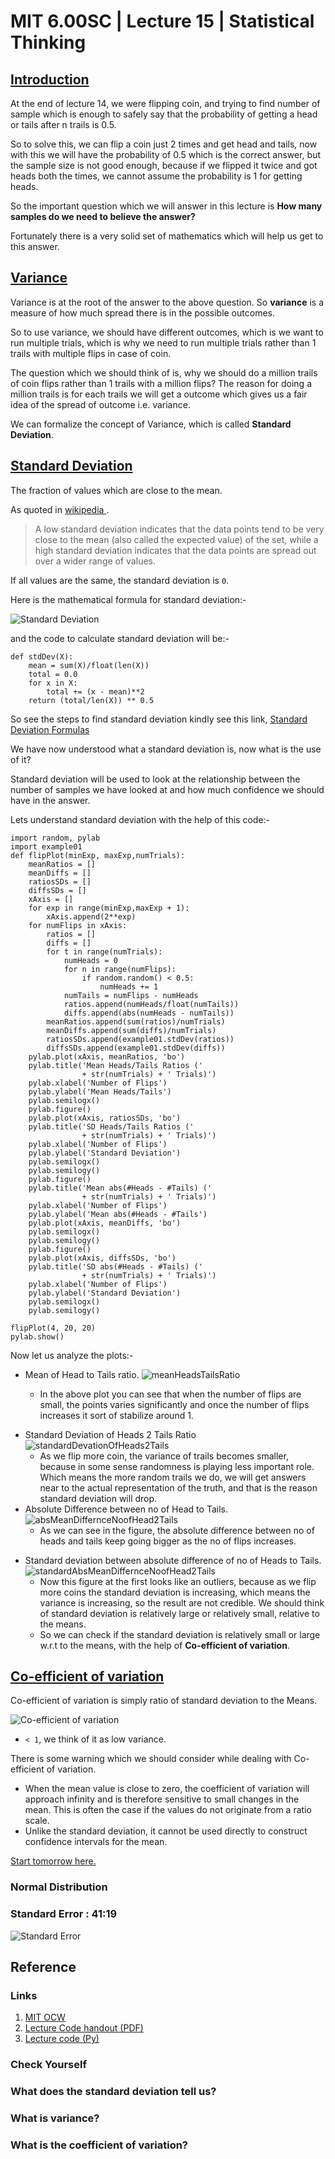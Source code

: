 # MIT 6.00SC | Lecture 15 | Statistical Thinking #

## [Introduction ](https://www.youtube.com/watch?v=VqZBqoZgL7k&list=PLB2BE3D6CA77BB8F7#t=85) ##

At the end of lecture 14, we were flipping coin, and trying to find number of sample which is enough to safely say that the probability of getting a head or tails after n trails is 0.5.

So to solve this, we can flip a coin just 2 times and get head and tails, now with this we will have the probability of 0.5 which is the correct answer, but the sample size is not good enough, because if we flipped it twice and got heads both the times, we cannot assume the probability is 1 for getting heads.

So the important question which we will answer in this lecture is **How many samples do we need to believe the answer?**

Fortunately there is a very solid set of mathematics which will help us get to this answer.

## [Variance ](https://www.youtube.com/watch?v=VqZBqoZgL7k&list=PLB2BE3D6CA77BB8F7#t=205) ##

Variance is at the root of the answer to the above question. So **variance** is a measure of how much spread there is in the possible outcomes.

So to use variance, we should have different outcomes, which is we want to run multiple trials, which is why we need to run multiple trials rather than 1 trails with multiple flips in case of coin.

The question which we should think of is, why we should do a million trails of coin flips rather than 1 trails with a million flips? The reason for doing a million trails is for each trails we will get a outcome which gives us a fair idea of the spread of outcome i.e. variance.


We can formalize the concept of Variance, which is called **Standard Deviation**.

## [Standard Deviation ](https://www.youtube.com/watch?v=VqZBqoZgL7k&list=PLB2BE3D6CA77BB8F7#t=329) ##

The fraction of values which are close to the mean.

As quoted in [wikipedia ](http://en.wikipedia.org/wiki/Standard_deviation).

>  A low standard deviation indicates that the data points tend to be very close to the mean (also called the expected value) of the set, while a high standard deviation indicates that the data points are spread out over a wider range of values.

If all values are the same, the standard deviation is `0`.

Here is the mathematical formula for standard deviation:-

![Standard Deviation ](http://geographyfieldwork.com/standa5.gif)

and the code to calculate standard deviation will be:- 

````
def stdDev(X):
    mean = sum(X)/float(len(X))
    total = 0.0
    for x in X:
        total += (x - mean)**2
    return (total/len(X)) ** 0.5
````

So see the steps to find standard deviation kindly see this link, [Standard Deviation Formulas](http://www.mathsisfun.com/data/standard-deviation-formulas.html)

We have now understood what a standard deviation is, now what is the use of it?

Standard deviation will be used to look at the relationship between the number of samples we have looked at and how much confidence we should have in the answer.

Lets understand standard deviation with the help of this code:-

````
import random, pylab
import example01
def flipPlot(minExp, maxExp,numTrials):
    meanRatios = []
    meanDiffs = []
    ratiosSDs = []
    diffsSDs = []
    xAxis = []
    for exp in range(minExp,maxExp + 1):
        xAxis.append(2**exp)
    for numFlips in xAxis:
        ratios = []
        diffs = []
        for t in range(numTrials):
            numHeads = 0
            for n in range(numFlips):
                if random.random() < 0.5:
                    numHeads += 1
            numTails = numFlips - numHeads
            ratios.append(numHeads/float(numTails))
            diffs.append(abs(numHeads - numTails))
        meanRatios.append(sum(ratios)/numTrials)
        meanDiffs.append(sum(diffs)/numTrials)
        ratiosSDs.append(example01.stdDev(ratios))
        diffsSDs.append(example01.stdDev(diffs))
    pylab.plot(xAxis, meanRatios, 'bo')
    pylab.title('Mean Heads/Tails Ratios ('
                + str(numTrials) + ' Trials)')
    pylab.xlabel('Number of Flips')
    pylab.ylabel('Mean Heads/Tails')
    pylab.semilogx()
    pylab.figure()
    pylab.plot(xAxis, ratiosSDs, 'bo')
    pylab.title('SD Heads/Tails Ratios ('
                + str(numTrials) + ' Trials)')
    pylab.xlabel('Number of Flips')
    pylab.ylabel('Standard Deviation')
    pylab.semilogx()
    pylab.semilogy()
    pylab.figure()
    pylab.title('Mean abs(#Heads - #Tails) ('
                + str(numTrials) + ' Trials)')
    pylab.xlabel('Number of Flips')
    pylab.ylabel('Mean abs(#Heads - #Tails')
    pylab.plot(xAxis, meanDiffs, 'bo')
    pylab.semilogx()
    pylab.semilogy()
    pylab.figure()
    pylab.plot(xAxis, diffsSDs, 'bo')
    pylab.title('SD abs(#Heads - #Tails) ('
                + str(numTrials) + ' Trials)')
    pylab.xlabel('Number of Flips')
    pylab.ylabel('Standard Deviation')
    pylab.semilogx()
    pylab.semilogy()

flipPlot(4, 20, 20)
pylab.show()    
````

Now let us analyze the plots:-

* Mean of Head to Tails ratio.
     ![meanHeadsTailsRatio](images/meanHeadsTailsRatio.png)

    * In the above plot you can see that when the number of flips are small, the points varies significantly and once the number of flips increases it sort of stabilize around 1.
+ Standard Deviation of Heads 2 Tails Ratio
     ![standardDevationOfHeads2Tails](images/standardDevationOfHeads2Tails.png)
     * As we flip more coin, the variance of trails becomes smaller, because in some sense randomness is playing less important role. Which means the more random trails we do, we will get answers near to the actual representation of the truth, and that is the reason standard deviation will drop.
+ Absolute Difference between no of Head to Tails.
     ![absMeanDiffernceNoofHead2Tails](images/absMeanDiffernceNoofHead2Tails.png)
    * As we can see in the figure, the absolute difference between no of heads and tails keep going bigger as the no of flips increases.
* Standard deviation between absolute difference of no of Heads to Tails.
    ![standardAbsMeanDiffernceNoofHead2Tails](images/standardAbsMeanDiffernceNoofHead2Tails.png)       
    * Now this figure at the first looks like an outliers, because as we flip more coins the standard deviation is increasing, which means the variance is increasing, so the result are not credible. We should think of standard deviation is relatively large or relatively small, relative to the means.
    * So we can check if the standard deviation is relatively small or large w.r.t to the means, with the help of **Co-efficient of variation**.

## [Co-efficient of variation ](https://www.youtube.com/watch?v=VqZBqoZgL7k&list=PLB2BE3D6CA77BB8F7#t=1053) ##

Co-efficient of variation is simply ratio of standard deviation to the Means.

![Co-efficient of variation](https://www.resna.org/sites/default/files/legacy/conference/proceedings/2010/Wheeled%20Mobility/Student%20Papers/ChaconA/Equation%205.png)

* `< 1`, we think of it as low variance.


There is some warning which we should consider while dealing with Co-efficient of variation.

* When the mean value is close to zero, the coefficient of variation will approach infinity and is therefore sensitive to small changes in the mean. This is often the case if the values do not originate from a ratio scale.
* Unlike the standard deviation, it cannot be used directly to construct confidence intervals for the mean.


[Start tomorrow here.](https://www.youtube.com/watch?v=VqZBqoZgL7k&list=PLB2BE3D6CA77BB8F7#t=1296)



### Normal Distribution ###

### Standard Error : 41:19 ###

![Standard Error ](http://sphweb.bumc.bu.edu/otlt/MPH-Modules/BS/BS704_Confidence_Intervals/CI_prop_SE.png)

## Reference ##
### Links ###

1. [MIT OCW](http://ocw.mit.edu/courses/electrical-engineering-and-computer-science/6-00sc-introduction-to-computer-science-and-programming-spring-2011/unit-2/lecture-15-statistical-thinking/)
2. [Lecture Code handout (PDF)](http://ocw.mit.edu/courses/electrical-engineering-and-computer-science/6-00sc-introduction-to-computer-science-and-programming-spring-2011/unit-2/lecture-15-statistical-thinking/MIT6_00SCS11_lec15.pdf)
3. [Lecture code (Py)](http://ocw.mit.edu/courses/electrical-engineering-and-computer-science/6-00sc-introduction-to-computer-science-and-programming-spring-2011/unit-2/lecture-15-statistical-thinking/lec15.py)



### Check Yourself ###
### What does the standard deviation tell us? ###
### What is variance? ###
### What is the coefficient of variation? ###


